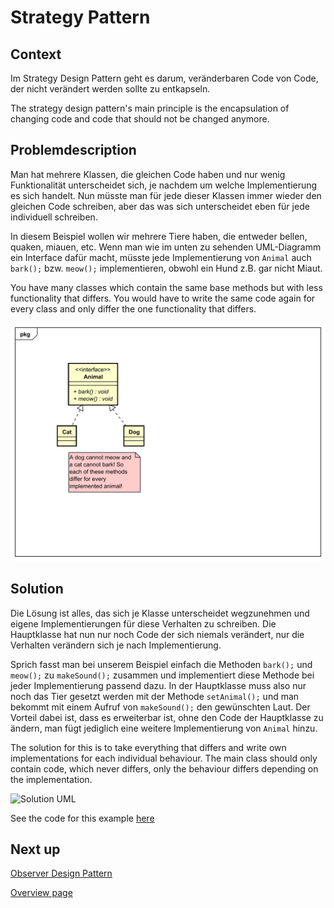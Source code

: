 # Strategy Pattern
## Context
Im Strategy Design Pattern geht es darum, veränderbaren Code von Code, der nicht verändert werden sollte
zu entkapseln.

The strategy design pattern's main principle is the encapsulation of
changing code and code that should not be changed anymore.

## Problemdescription
Man hat mehrere Klassen, die gleichen Code haben und nur wenig Funktionalität unterscheidet sich,
je nachdem um welche Implementierung es sich handelt.
Nun müsste man für jede dieser Klassen immer wieder den gleichen Code schreiben,
aber das was sich unterscheidet eben für jede individuell schreiben.

In diesem Beispiel wollen wir mehrere Tiere haben, die entweder bellen, quaken, miauen, etc.
Wenn man wie im unten zu sehenden UML-Diagramm ein Interface dafür macht, müsste jede
Implementierung von ```Animal``` auch ```bark();``` bzw. ```meow();``` implementieren,
obwohl ein Hund z.B. gar nicht Miaut.

You have many classes which contain the same base methods but with 
less functionality that differs. You would have to write the same code again
for every class and only differ the one functionality that differs.

![Problem UML](resources/strategy_problem.svg)

## Solution
Die Lösung ist alles, das sich je Klasse unterscheidet wegzunehmen und
eigene Implementierungen für diese Verhalten zu schreiben. Die Hauptklasse
hat nun nur noch Code der sich niemals verändert, nur die Verhalten verändern sich
je nach Implementierung.

Sprich fasst man bei unserem Beispiel einfach die Methoden ```bark();``` und ```meow();``` zu
```makeSound();``` zusammen und implementiert diese Methode bei jeder Implementierung
passend dazu. In der Hauptklasse muss also nur noch das Tier gesetzt werden mit der Methode
```setAnimal();``` und man bekommt mit einem Aufruf von ```makeSound();``` den gewünschten Laut. Der
Vorteil dabei ist, dass es erweiterbar ist, ohne den Code der Hauptklasse zu ändern,
man fügt jediglich eine weitere Implementierung von ```Animal``` hinzu.

The solution for this is to take everything that differs and write own implementations for each individual behaviour.
The main class should only contain code, which never differs, only the behaviour differs depending on the implementation.

![Solution UML](resources/strategy_solution.svg)

See the code for this example [here](src/main/java)

## Next up
[Observer Design Pattern](../observer/README.md)

[Overview page](../../README.md)